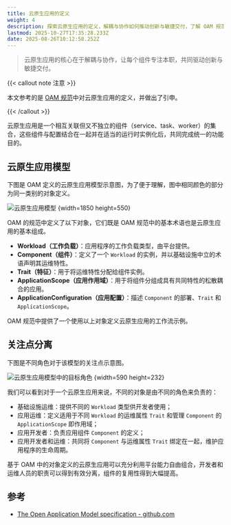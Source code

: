 ```yaml
---
title: 云原生应用的定义
weight: 4
description: 探索云原生应用的定义，解耦与协作如何推动创新与敏捷交付，了解 OAM 规范中的关键组成部分。
lastmod: 2025-10-27T17:35:28.233Z
date: 2025-08-26T10:12:58.252Z
---
```


> 云原生应用的核心在于解耦与协作，让每个组件专注本职，共同驱动创新与敏捷交付。

{{< callout note 注意 >}}

本文参考的是 [OAM 规范](https://github.com/oam-dev/spec)中对云原生应用的定义，并做出了引申。

{{< /callout >}}

云原生应用是一个相互关联但又不独立的组件（service、task、worker）的集合，这些组件与配置结合在一起并在适当的运行时实例化后，共同完成统一的功能目的。

## 云原生应用模型

下图是 OAM 定义的云原生应用模型示意图，为了便于理解，图中相同颜色的部分为同一类别的对象定义。

![云原生应用模型](https://assets.jimmysong.io/images/book/kubernetes-handbook/cloud-native/apps/cloud-native-app-model.webp)
{width=1850 height=550}

OAM 的规范中定义了以下对象，它们既是 OAM 规范中的基本术语也是云原生应用的基本组成。

- **Workload（工作负载）**：应用程序的工作负载类型，由平台提供。
- **Component（组件）**：定义了一个 `Workload` 的实例，并以基础设施中立的术语声明其运维特性。
- **Trait（特征）**：用于将运维特性分配给组件实例。
- **ApplicationScope（应用作用域）**：用于将组件分组成具有共同特性的松散耦合的应用。
- **ApplicationConfiguration（应用配置）**：描述 `Component` 的部署、`Trait` 和 `ApplicationScope`。

OAM 规范中提供了一个使用以上对象定义云原生应用的工作流示例。

## 关注点分离

下图是不同角色对于该模型的关注点示意图。

![云原生应用模型中的目标角色](https://assets.jimmysong.io/images/book/kubernetes-handbook/cloud-native/apps/roles.svg)
{width=590 height=232}

我们可以看到对于一个云原生应用来说，不同的对象是由不同的角色来负责的：

- 基础设施运维：提供不同的 `Workload` 类型供开发者使用；
- 应用运维：定义适用于不同 `Workload` 的运维属性 `Trait` 和管理 `Component` 的 `ApplicationScope` 即作用域；
- 应用开发者：负责应用组件 `Component` 的定义；
- 应用开发者和运维：共同将 `Component` 与运维属性 `Trait` 绑定在一起，维护应用程序的生命周期。

基于 OAM 中的对象定义的云原生应用可以充分利用平台能力自由组合，开发者和运维人员的职责可以得到有效分离，组件的复用性得到大幅提高。

## 参考

- [The Open Application Model specification - github.com](https://github.com/oam-dev/spec)
